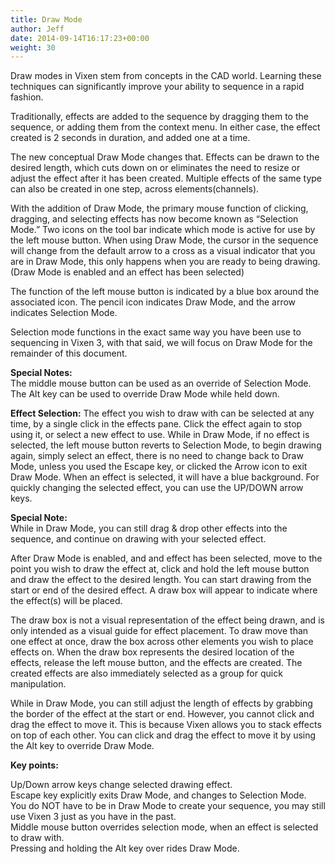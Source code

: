 ```yaml
---
title: Draw Mode
author: Jeff
date: 2014-09-14T16:17:23+00:00
weight: 30
---
```


Draw modes in Vixen stem from concepts in the CAD world. Learning these techniques can significantly improve your ability to sequence in a rapid fashion.

Traditionally, effects are added to the sequence by dragging them to the sequence, or adding them from the context menu. In either case, the effect created is 2 seconds in duration, and added one at a time.

The new conceptual Draw Mode changes that. Effects can be drawn to the desired length, which cuts down on or eliminates the need to resize or adjust the effect after it has been created. Multiple effects of the same type can also be created in one step, across elements(channels).

With the addition of Draw Mode, the primary mouse function of clicking, dragging, and selecting effects has now become known as “Selection Mode.” Two icons on the tool bar indicate which mode is active for use by the left mouse button. When using Draw Mode, the cursor in the sequence will change from the default arrow to a cross as a visual indicator that you are in Draw Mode, this only happens when you are ready to being drawing. (Draw Mode is enabled and an effect has been selected)

The function of the left mouse button is indicated by a blue box around the associated icon.
The pencil icon indicates Draw Mode, and the arrow indicates Selection Mode.

Selection mode functions in the exact same way you have been use to sequencing in Vixen 3, with that said, we will focus on Draw Mode for the remainder of this document.

**Special Notes:**  
The middle mouse button can be used as an override of Selection Mode.  
The Alt key can be used to override Draw Mode while held down.

**Effect Selection:**
The effect you wish to draw with can be selected at any time, by a single click in the effects pane. Click the effect again to stop using it, or select a new effect to use. While in Draw Mode, if no effect is selected, the left mouse button reverts to Selection Mode, to begin drawing again, simply select an effect, there is no need to change back to Draw Mode, unless you used the Escape key, or clicked the Arrow icon to exit Draw Mode. When an effect is selected, it will have a blue background. For quickly changing the selected effect, you can use the UP/DOWN arrow keys.

**Special Note:**  
While in Draw Mode, you can still drag & drop other effects into the sequence, and continue on drawing with your selected effect.

After Draw Mode is enabled, and and effect has been selected, move to the point you wish to draw the effect at, click and hold the left mouse button and draw the effect to the desired length. You can start drawing from the start or end of the desired effect. A draw box will appear to indicate where the effect(s) will be placed.

The draw box is not a visual representation of the effect being drawn, and is only intended as a visual guide for effect placement. To draw move than one effect at once, draw the box across other elements you wish to place effects on. When the draw box represents the desired location of the effects, release the left mouse button, and the effects are created. The created effects are also immediately selected as a group for quick manipulation.

While in Draw Mode, you can still adjust the length of effects by grabbing the border of the effect at the start or end. However, you cannot click and drag the effect to move it. This is because Vixen allows you to stack effects on top of each other. You can click and drag the effect to move it by using the Alt key to override Draw Mode.

**Key points:**

Up/Down arrow keys change selected drawing effect.  
Escape key explicitly exits Draw Mode, and changes to Selection Mode.  
You do NOT have to be in Draw Mode to create your sequence, you may still use Vixen 3 just as you have in the past.  
Middle mouse button overrides selection mode, when an effect is selected to draw with.  
Pressing and holding the Alt key over rides Draw Mode.